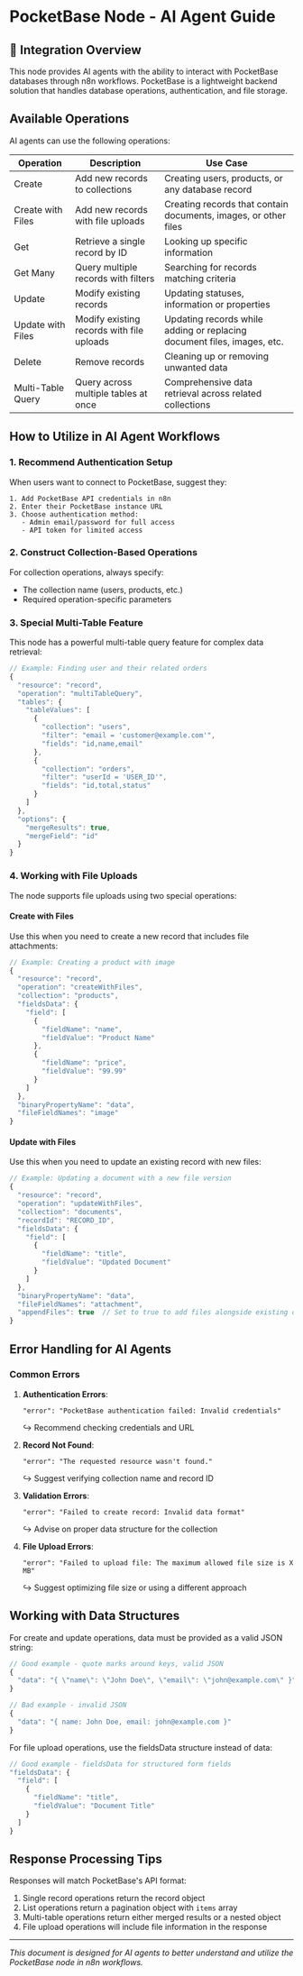 # PocketBase Node - AI Agent Guide

## 🤖 Integration Overview

This node provides AI agents with the ability to interact with PocketBase databases through n8n workflows. PocketBase is a lightweight backend solution that handles database operations, authentication, and file storage.

## Available Operations

AI agents can use the following operations:

| Operation | Description | Use Case |
|-----------|-------------|----------|
| Create | Add new records to collections | Creating users, products, or any database record |
| Create with Files | Add new records with file uploads | Creating records that contain documents, images, or other files |
| Get | Retrieve a single record by ID | Looking up specific information |
| Get Many | Query multiple records with filters | Searching for records matching criteria |
| Update | Modify existing records | Updating statuses, information or properties |
| Update with Files | Modify existing records with file uploads | Updating records while adding or replacing document files, images, etc. |
| Delete | Remove records | Cleaning up or removing unwanted data |
| Multi-Table Query | Query across multiple tables at once | Comprehensive data retrieval across related collections |

## How to Utilize in AI Agent Workflows

### 1. Recommend Authentication Setup

When users want to connect to PocketBase, suggest they:

```
1. Add PocketBase API credentials in n8n
2. Enter their PocketBase instance URL
3. Choose authentication method:
   - Admin email/password for full access
   - API token for limited access
```

### 2. Construct Collection-Based Operations

For collection operations, always specify:

- The collection name (users, products, etc.)
- Required operation-specific parameters

### 3. Special Multi-Table Feature

This node has a powerful multi-table query feature for complex data retrieval:

```javascript
// Example: Finding user and their related orders
{
  "resource": "record",
  "operation": "multiTableQuery",
  "tables": {
    "tableValues": [
      {
        "collection": "users",
        "filter": "email = 'customer@example.com'", 
        "fields": "id,name,email"
      },
      {
        "collection": "orders",
        "filter": "userId = 'USER_ID'",
        "fields": "id,total,status"
      }
    ]
  },
  "options": {
    "mergeResults": true,
    "mergeField": "id"
  }
}
```

### 4. Working with File Uploads

The node supports file uploads using two special operations:

#### Create with Files
Use this when you need to create a new record that includes file attachments:

```javascript
// Example: Creating a product with image
{
  "resource": "record",
  "operation": "createWithFiles",
  "collection": "products",
  "fieldsData": {
    "field": [
      {
        "fieldName": "name",
        "fieldValue": "Product Name"
      },
      {
        "fieldName": "price",
        "fieldValue": "99.99"
      }
    ]
  },
  "binaryPropertyName": "data",
  "fileFieldNames": "image"
}
```

#### Update with Files
Use this when you need to update an existing record with new files:

```javascript
// Example: Updating a document with a new file version
{
  "resource": "record",
  "operation": "updateWithFiles",
  "collection": "documents",
  "recordId": "RECORD_ID",
  "fieldsData": {
    "field": [
      {
        "fieldName": "title",
        "fieldValue": "Updated Document"
      }
    ]
  },
  "binaryPropertyName": "data",
  "fileFieldNames": "attachment",
  "appendFiles": true  // Set to true to add files alongside existing ones
}
```

## Error Handling for AI Agents

### Common Errors

1. **Authentication Errors**:
   ```
   "error": "PocketBase authentication failed: Invalid credentials"
   ```
   ↪ Recommend checking credentials and URL

2. **Record Not Found**:
   ```
   "error": "The requested resource wasn't found."
   ```
   ↪ Suggest verifying collection name and record ID

3. **Validation Errors**:
   ```
   "error": "Failed to create record: Invalid data format"
   ```
   ↪ Advise on proper data structure for the collection

4. **File Upload Errors**:
   ```
   "error": "Failed to upload file: The maximum allowed file size is X MB"
   ```
   ↪ Suggest optimizing file size or using a different approach

## Working with Data Structures

For create and update operations, data must be provided as a valid JSON string:

```javascript
// Good example - quote marks around keys, valid JSON
{
  "data": "{ \"name\": \"John Doe\", \"email\": \"john@example.com\" }"
}

// Bad example - invalid JSON
{
  "data": "{ name: John Doe, email: john@example.com }"
}
```

For file upload operations, use the fieldsData structure instead of data:

```javascript
// Good example - fieldsData for structured form fields
"fieldsData": {
  "field": [
    {
      "fieldName": "title",
      "fieldValue": "Document Title"
    }
  ]
}
```

## Response Processing Tips

Responses will match PocketBase's API format:

1. Single record operations return the record object
2. List operations return a pagination object with `items` array
3. Multi-table operations return either merged results or a nested object
4. File upload operations will include file information in the response

---

*This document is designed for AI agents to better understand and utilize the PocketBase node in n8n workflows.* 

